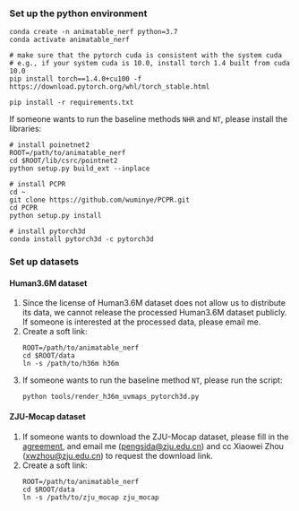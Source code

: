 ### Set up the python environment

```
conda create -n animatable_nerf python=3.7
conda activate animatable_nerf

# make sure that the pytorch cuda is consistent with the system cuda
# e.g., if your system cuda is 10.0, install torch 1.4 built from cuda 10.0
pip install torch==1.4.0+cu100 -f https://download.pytorch.org/whl/torch_stable.html

pip install -r requirements.txt
```

If someone wants to run the baseline methods `NHR` and `NT`, please install the libraries:

```
# install poinetnet2
ROOT=/path/to/animatable_nerf
cd $ROOT/lib/csrc/pointnet2
python setup.py build_ext --inplace

# install PCPR
cd ~
git clone https://github.com/wuminye/PCPR.git
cd PCPR
python setup.py install

# install pytorch3d
conda install pytorch3d -c pytorch3d
```

### Set up datasets

#### Human3.6M dataset

1. Since the license of Human3.6M dataset does not allow us to distribute its data, we cannot release the processed Human3.6M dataset publicly. If someone is interested at the processed data, please email me.
2. Create a soft link:
    ```
    ROOT=/path/to/animatable_nerf
    cd $ROOT/data
    ln -s /path/to/h36m h36m
    ```
3. If someone wants to run the baseline method `NT`, please run the script:
    ```
    python tools/render_h36m_uvmaps_pytorch3d.py
    ```

#### ZJU-Mocap dataset

1. If someone wants to download the ZJU-Mocap dataset, please fill in the [agreement](https://zjueducn-my.sharepoint.com/:b:/g/personal/pengsida_zju_edu_cn/EUPiybrcFeNEhdQROx4-LNEBm4lzLxDwkk1SBcNWFgeplA?e=BGDiQh), and email me (pengsida@zju.edu.cn) and cc Xiaowei Zhou (xwzhou@zju.edu.cn) to request the download link.
2. Create a soft link:
    ```
    ROOT=/path/to/animatable_nerf
    cd $ROOT/data
    ln -s /path/to/zju_mocap zju_mocap
    ```
